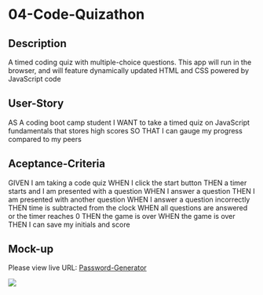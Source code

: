 # 04-Code-Quizathon

## Description
A timed coding quiz with multiple-choice questions. This app will run in the browser, and will feature dynamically updated HTML and CSS powered by JavaScript code

## User-Story
AS A coding boot camp student
I WANT to take a timed quiz on JavaScript fundamentals that stores high scores
SO THAT I can gauge my progress compared to my peers

## Aceptance-Criteria
GIVEN I am taking a code quiz
WHEN I click the start button
THEN a timer starts and I am presented with a question
WHEN I answer a question
THEN I am presented with another question
WHEN I answer a question incorrectly
THEN time is subtracted from the clock
WHEN all questions are answered or the timer reaches 0
THEN the game is over
WHEN the game is over
THEN I can save my initials and score

## Mock-up
Please view live URL: [Password-Generator](https://rxn3202.github.io/04-Code-Quizathon/)

![](.assets/images/codequiz.gif)